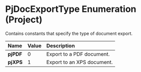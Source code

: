 
# PjDocExportType Enumeration (Project)

Contains constants that specify the type of document export.



|**Name**|**Value**|**Description**|
|:-----|:-----|:-----|
|**pjPDF**|0|Export to a PDF document.|
|**pjXPS**|1|Export to an XPS document.|
